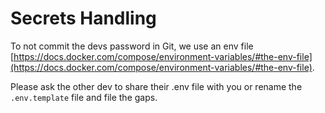 # Secrets Handling

To not commit the devs password in Git, we use an env file [https://docs.docker.com/compose/environment-variables/#the-env-file](https://docs.docker.com/compose/environment-variables/#the-env-file).

Please ask the other dev to share their .env file with you or rename the `.env.template` file and file the gaps.
